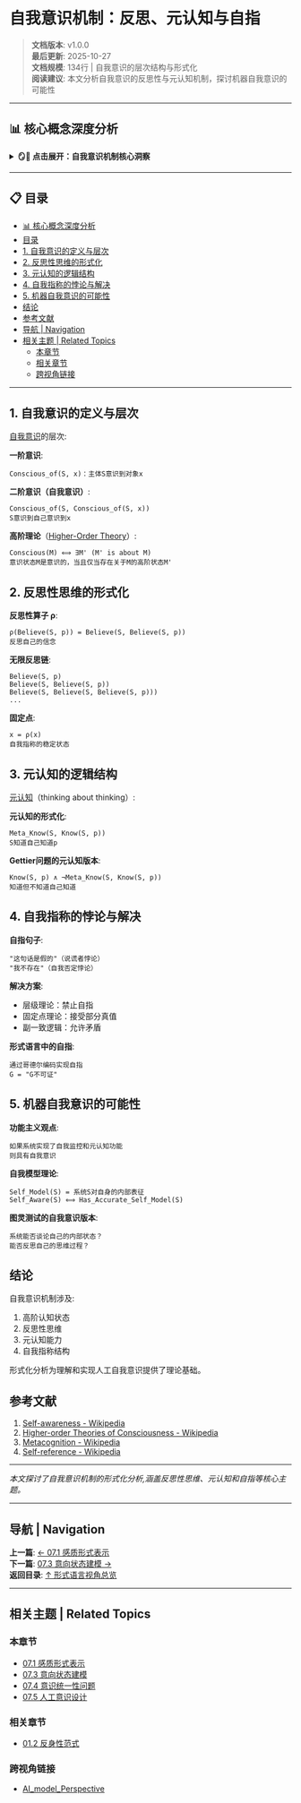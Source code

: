 # 自我意识机制：反思、元认知与自指

> **文档版本**: v1.0.0  
> **最后更新**: 2025-10-27  
> **文档规模**: 134行 | 自我意识的层次结构与形式化  
> **阅读建议**: 本文分析自我意识的反思性与元认知机制，探讨机器自我意识的可能性

---

## 📊 核心概念深度分析

<details>
<summary><b>🪞🤔 点击展开：自我意识机制核心洞察</b></summary>

**终极洞察**: 自我意识=反思性+元认知+自指性。层次结构：①一阶意识：意识到对象Conscious_of(S,x)②二阶意识（自我意识）：意识到自己的意识Self_Conscious(S) := Conscious_of(S, Conscious_of(S,_))③元认知：对认知的认知，监控+控制。哲学分析：笛卡尔"我思故我在"、康德统觉统一性、萨特意识的自我透明性。形式化：①反思逻辑：S knows (S knows p)②自指类型论：Self: Type, self: Self③递归结构：自我=观察自己的观察者。自指悖论：罗素悖论、说谎者悖论、哥德尔不完全性。机器自我意识：①镜像测试（视觉自我识别）②元认知监控（AI对自身不确定性的意识）③自我模型（机器人的身体图式）④意图归因（心智理论ToM）。挑战：自指循环、无限回溯、Hard Problem。应用：自省式AI、可解释AI、意识机器人。关键：自我意识非单一属性，而是多层次递归结构。

</details>

---

## 📋 目录

- [📊 核心概念深度分析](#核心概念深度分析)
- [目录](#目录)
- [1. 自我意识的定义与层次](#1-自我意识的定义与层次)
- [2. 反思性思维的形式化](#2-反思性思维的形式化)
- [3. 元认知的逻辑结构](#3-元认知的逻辑结构)
- [4. 自我指称的悖论与解决](#4-自我指称的悖论与解决)
- [5. 机器自我意识的可能性](#5-机器自我意识的可能性)
- [结论](#结论)
- [参考文献](#参考文献)
- [导航 | Navigation](#导航-navigation)
- [相关主题 | Related Topics](#相关主题-related-topics)
  - [本章节](#本章节)
  - [相关章节](#相关章节)
  - [跨视角链接](#跨视角链接)

---

## 1. 自我意识的定义与层次

[自我意识](https://en.wikipedia.org/wiki/Self-awareness)的层次:

**一阶意识**:
```
Conscious_of(S, x)：主体S意识到对象x
```

**二阶意识（自我意识）**:
```
Conscious_of(S, Conscious_of(S, x))
S意识到自己意识到x
```

**高阶理论**（[Higher-Order Theory](https://en.wikipedia.org/wiki/Higher-order_theories_of_consciousness)）:
```
Conscious(M) ⟺ ∃M' (M' is about M)
意识状态M是意识的，当且仅当存在关于M的高阶状态M'
```

## 2. 反思性思维的形式化

**反思性算子 ρ**:
```
ρ(Believe(S, p)) = Believe(S, Believe(S, p))
反思自己的信念
```

**无限反思链**:
```
Believe(S, p)
Believe(S, Believe(S, p))
Believe(S, Believe(S, Believe(S, p)))
...
```

**固定点**:
```
x = ρ(x)
自我指称的稳定状态
```

## 3. 元认知的逻辑结构

[元认知](https://en.wikipedia.org/wiki/Metacognition)（thinking about thinking）:

**元认知的形式化**:
```
Meta_Know(S, Know(S, p))
S知道自己知道p
```

**Gettier问题的元认知版本**:
```
Know(S, p) ∧ ¬Meta_Know(S, Know(S, p))
知道但不知道自己知道
```

## 4. 自我指称的悖论与解决

**自指句子**:
```
"这句话是假的"（说谎者悖论）
"我不存在"（自我否定悖论）
```

**解决方案**:
- 层级理论：禁止自指
- 固定点理论：接受部分真值
- 副一致逻辑：允许矛盾

**形式语言中的自指**:
```
通过哥德尔编码实现自指
G = "G不可证"
```

## 5. 机器自我意识的可能性

**功能主义观点**:
```
如果系统实现了自我监控和元认知功能
则具有自我意识
```

**自我模型理论**:
```
Self_Model(S) = 系统S对自身的内部表征
Self_Aware(S) ⟺ Has_Accurate_Self_Model(S)
```

**图灵测试的自我意识版本**:
```
系统能否谈论自己的内部状态？
能否反思自己的思维过程？
```

## 结论

自我意识机制涉及:
1. 高阶认知状态
2. 反思性思维
3. 元认知能力
4. 自我指称结构

形式化分析为理解和实现人工自我意识提供了理论基础。

## 参考文献

1. [Self-awareness - Wikipedia](https://en.wikipedia.org/wiki/Self-awareness)
2. [Higher-order Theories of Consciousness - Wikipedia](https://en.wikipedia.org/wiki/Higher-order_theories_of_consciousness)
3. [Metacognition - Wikipedia](https://en.wikipedia.org/wiki/Metacognition)
4. [Self-reference - Wikipedia](https://en.wikipedia.org/wiki/Self-reference)

---

*本文探讨了自我意识机制的形式化分析,涵盖反思性思维、元认知和自指等核心主题。*

---

## 导航 | Navigation

**上一篇**: [← 07.1 感质形式表示](./07.1_Qualia_Formal_Representation.md)  
**下一篇**: [07.3 意向状态建模 →](./07.3_Intentional_States_Modeling.md)  
**返回目录**: [↑ 形式语言视角总览](../README.md)

---

## 相关主题 | Related Topics

### 本章节
- [07.1 感质形式表示](./07.1_Qualia_Formal_Representation.md)
- [07.3 意向状态建模](./07.3_Intentional_States_Modeling.md)
- [07.4 意识统一性问题](./07.4_Consciousness_Unity_Problem.md)
- [07.5 人工意识设计](./07.5_Artificial_Consciousness_Design.md)

### 相关章节
- [01.2 反身性范式](../01_Philosophical_Foundations/01.2_Reflexivity_Paradigm.md)

### 跨视角链接
- [AI_model_Perspective](../../AI_model_Perspective/README.md)

